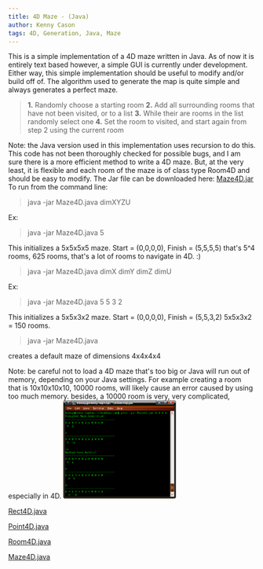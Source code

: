 ```yaml
---
title: 4D Maze - (Java)
author: Kenny Cason
tags: 4D, Generation, Java, Maze
---
```


This is a simple implementation of a 4D maze written in Java. As of now it is entirely text based however, a simple GUI is currently under development. Either way, this simple implementation should be useful to modify and/or build off of.
The algorithm used to generate the map is quite simple and always generates a perfect maze.
<blockquote>
<b>1.</b> Randomly choose a starting room
<b>2.</b> Add all surrounding rooms that have not been visited, or  to a list
<b>3.</b> While their are rooms in the list randomly select one
<b>4.</b> Set the room to visited, and start again from step 2 using the current room
</blockquote>
Note: the Java version used in this implementation uses recursion to do this.
This code has not been thoroughly checked for possible bugs, and I am sure there is a more efficient method to write a 4D maze. But, at the very least, it is flexible and each room of the maze is of class type Room4D and should be easy to modify.
The Jar file can be downloaded here: <a href="/code/java/maze4D/Maze4D.jar">Maze4D.jar</a>
To run from the command line:
<blockquote>java -jar Maze4D.java dimXYZU</blockquote>
Ex:
<blockquote>java -jar Maze4D.java 5</blockquote>
This initializes a 5x5x5x5 maze. Start = (0,0,0,0), Finish = (5,5,5,5)
that's 5^4 rooms, 625 rooms, that's a lot of rooms to navigate in 4D. :) 

<blockquote>java -jar Maze4D.java dimX dimY dimZ dimU</blockquote>
Ex:
<blockquote>java -jar Maze4D.java 5 5 3 2</blockquote>
This initializes a 5x5x3x2 maze. Start = (0,0,0,0), Finish = (5,5,3,2)
5x5x3x2 = 150 rooms.

<blockquote>java -jar Maze4D.java</blockquote>
creates a default maze of dimensions 4x4x4x4

Note: be careful not to load a 4D maze that's too big or Java will run out of memory, depending on your Java settings. For example creating a room that is 10x10x10x10, 10000 rooms, will likely cause an error caused by using too much memory. besides, a 10000 room is very, very complicated, especially in 4D.
<a href="/code/java/maze4D/maze4D.png" target="_blank" ><img src="/code/java/maze4D/maze4D.png" width="230" alt="4D maze java"/></a>

<p><a href="/code/java/maze4D/Rect4D.java">Rect4D.java</a></p>
<p><a href="/code/java/maze4D/Point4D.java" >Point4D.java</a></p>
<p><a href="/code/java/maze4D/Room4D.java" >Room4D.java</a></p>
<p><a href="/code/java/maze4D/Maze4D.java" >Maze4D.java</a></p>